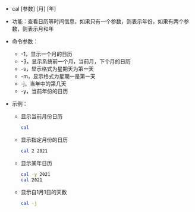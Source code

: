 - cal [参数] [月] [年]

- 功能：查看日历等时间信息，如果只有一个参数，则表示年份，如果有两个参数，则表示月和年

- 命令参数：

  -  -1，显示一个月的日历
  -  -3，显示系统前一个月，当前月，下个月的日历
  -  -s，显示格式为星期天为第一天
  -  -m，显示格式为星期一是第一天
  -  -j，当年中的第几天
  -  -y，当前年份的日历

- 示例：

  - 显示当前月份日历

    ```bash
    cal
    ```

  -  显示指定月份的日历

     ```bash
     cal 2 2021
     ```

  -  显示某年日历

     ```bash
     cal -y 2021
     cal 2021
     ```

  -  显示自1月1日的天数

     ```bash
     cal -j
     ```

     